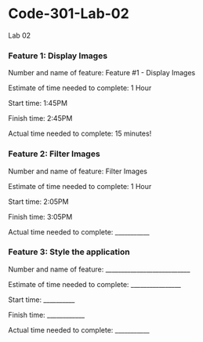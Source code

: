 # Code-301-Lab-02
Lab 02



### Feature 1: Display Images

Number and name of feature: Feature #1 - Display Images

Estimate of time needed to complete: 1 Hour

Start time: 1:45PM

Finish time: 2:45PM

Actual time needed to complete: 15 minutes!



### Feature 2: Filter Images

Number and name of feature: Filter Images

Estimate of time needed to complete: 1 Hour

Start time: 2:05PM

Finish time: 3:05PM

Actual time needed to complete: ___________



### Feature 3: Style the application

Number and name of feature: ___________________________

Estimate of time needed to complete: ________________

Start time: __________

Finish time: ____________

Actual time needed to complete: ___________